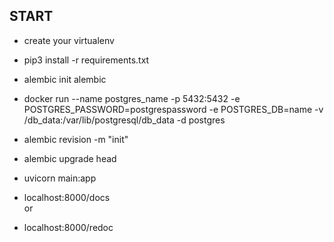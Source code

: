 ## START ##

 - create your virtualenv
 - pip3 install -r requirements.txt
 
 - alembic init alembic
 - docker run --name postgres_name -p 5432:5432 -e POSTGRES_PASSWORD=postgrespassword -e POSTGRES_DB=name -v /db_data:/var/lib/postgresql/db_data -d postgres
 - alembic revision -m "init"
 - alembic upgrade head

 - uvicorn main:app
 - localhost:8000/docs     
 or      
  - localhost:8000/redoc